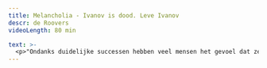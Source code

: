 ```yaml
---
title: Melancholia - Ivanov is dood. Leve Ivanov
descr: de Roovers
videoLength: 80 min

text: >-
  <p>"Ondanks duidelijke successen hebben veel mensen het gevoel dat ze falen. Nooit zijn we mooi en succesvol genoeg, nooit in vergelijking met de ander als concurrent, maar ook met de ander die je zelf bent. Een race tegen je eigen schaduw kan je niet winnen." – Paul Verhaeghe.<br><br>Ivanov is ten einde raad. De zaken gaan slecht en zijn vrouw ligt op sterven. Hij isoleert zich van alles en iedereen. Hij laat zijn doodzieke vrouw aan haar lot over en brengt zijn avonden door bij zijn oude vriend Lebjedev. Diens dochter Sasja wordt verliefd op deze antiheld. Met haar ontwapenend enthousiasme probeert ze Ivanov een uitweg te bieden. Maar is er wel verzet mogelijk tegen het onontkoombare? Ivanov is een mens die tracht overeind te blijven in de ratrace van een samenleving in transitie. De Roovers deconstrueren Tsjechovs klassieker en maken er een eigen versie van. </p><p><strong>Credits</strong></p><p>tekst geïnspireerd op "Ivanov" van Anton Tsjechov<br>van en met: Robby Cleiren, Sara De Bosschere, Günther Lesage, Luc Nuyens, Sofie Sente, Timo Sterckx, Vincent Van Sande en Jolien Janssens <br>dramaturgie: Koen Tachelet <br>scenografie: Stef Stessel <br>kostuums: Pynoo <br>lichtontwerp en techniek: Bert Vermeulen <br>geluidsontwerp en techniek: Wim Bernaers <br>stage techniek: Bert Laurijssens <br>bewegingscoach: Cédric Cerbara <br>productie: de Roovers<br><br>Gerealiseerd met de steun van de Tax Shelter van de Belgisch Federale Overheid via Cronos Invest NV</p><p>Opname door Beeldstorm olv Jan Bosteels <br></p>
---
```

